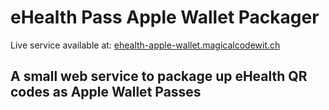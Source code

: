 # eHealth Pass Apple Wallet Packager

Live service available at: [ehealth-apple-wallet.magicalcodewit.ch](https://ehealth-apple-wallet.magicalcodewit.ch/)

## A small web service to package up eHealth QR codes as Apple Wallet Passes